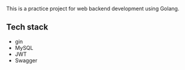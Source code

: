 This is a practice project for web backend development using Golang.

## Tech stack

- gin
- MySQL
- JWT
- Swagger
